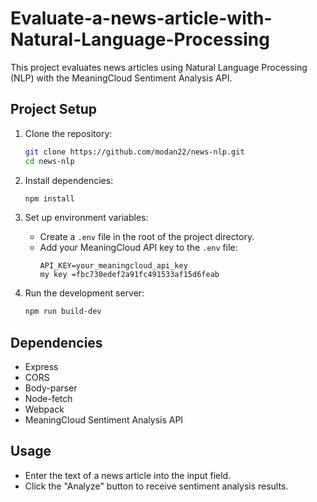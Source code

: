 # Evaluate-a-news-article-with-Natural-Language-Processing


This project evaluates news articles using Natural Language Processing (NLP) with the MeaningCloud Sentiment Analysis API.

## Project Setup

1. Clone the repository:
    ```bash
    git clone https://github.com/modan22/news-nlp.git
    cd news-nlp
    ```

2. Install dependencies:
    ```bash
    npm install
    ```

3. Set up environment variables:
    - Create a `.env` file in the root of the project directory.
    - Add your MeaningCloud API key to the `.env` file:
        ```plaintext
        API_KEY=your_meaningcloud_api_key
        my key =fbc730edef2a91fc491533af15d6feab
        ```

4. Run the development server:
    ```bash
    npm run build-dev
    ```

## Dependencies

- Express
- CORS
- Body-parser
- Node-fetch
- Webpack
- MeaningCloud Sentiment Analysis API

## Usage

- Enter the text of a news article into the input field.
- Click the "Analyze" button to receive sentiment analysis results.
